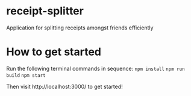 # receipt-splitter
Application for splitting receipts amongst friends efficiently

# How to get started
Run the following terminal commands in sequence:
`npm install`
`npm run build`
`npm start`

Then visit http://localhost:3000/ to get started!